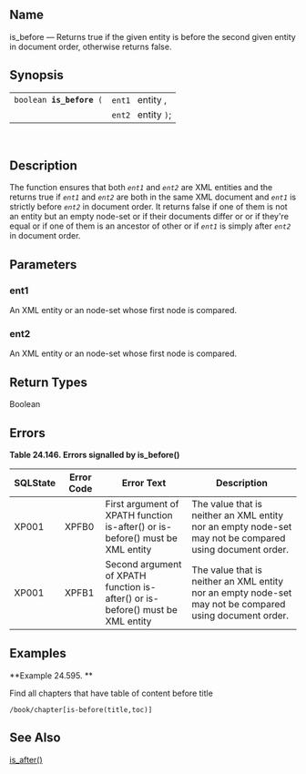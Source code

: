 <div id="xpf_is_before" class="refentry">

<div class="titlepage">

</div>

<div class="refnamediv">

## Name

is_before — Returns true if the given entity is before the second given
entity in document order, otherwise returns false.

</div>

<div class="refsynopsisdiv">

## Synopsis

<div id="xpf_syn_is_before" class="funcsynopsis">

|                               |                     |
|-------------------------------|---------------------|
| `boolean `**`is_before`**` (` | `ent1 ` entity ,    |
|                               | `ent2 ` entity `)`; |

<div class="funcprototype-spacer">

 

</div>

</div>

</div>

<div id="xpf_desc_is_before" class="refsect1">

## Description

The function ensures that both *`ent1`* and *`ent2`* are XML entities
and the returns true if *`ent1`* and *`ent2`* are both in the same XML
document and *`ent1`* is strictly before *`ent2`* in document order. It
returns false if one of them is not an entity but an empty node-set or
if their documents differ or or if they're equal or if one of them is an
ancestor of other or if *`ent1`* is simply after *`ent2`* in document
order.

</div>

<div id="xpf_params_is_before" class="refsect1">

## Parameters

<div id="id127824" class="refsect2">

### ent1

An XML entity or an node-set whose first node is compared.

</div>

<div id="id127827" class="refsect2">

### ent2

An XML entity or an node-set whose first node is compared.

</div>

</div>

<div id="xpf_ret_is_before" class="refsect1">

## Return Types

Boolean

</div>

<div id="xpf_errors_is_before" class="refsect1">

## Errors

<div id="id127835" class="table">

**Table 24.146. Errors signalled by is_before()**

<div class="table-contents">

| SQLState                              | Error Code                            | Error Text                                                                                                     | Description                                                                                             |
|---------------------------------------|---------------------------------------|----------------------------------------------------------------------------------------------------------------|---------------------------------------------------------------------------------------------------------|
| <span class="errorcode">XP001 </span> | <span class="errorcode">XPFB0 </span> | <span class="errortext">First argument of XPATH function is-after() or is-before() must be XML entity </span>  | The value that is neither an XML entity nor an empty node-set may not be compared using document order. |
| <span class="errorcode">XP001 </span> | <span class="errorcode">XPFB1 </span> | <span class="errortext">Second argument of XPATH function is-after() or is-before() must be XML entity </span> | The value that is neither an XML entity nor an empty node-set may not be compared using document order. |

</div>

</div>

  

</div>

<div id="xpf_examples_is_before" class="refsect1">

## Examples

<div id="xpf_ex_is_before" class="example">

**Example 24.595. **

<div class="example-contents">

Find all chapters that have table of content before title

``` screen
/book/chapter[is-before(title,toc)]
```

</div>

</div>

  

</div>

<div id="xpf_seealso_is_before" class="refsect1">

## See Also

<a href="xpf_is_after.html" class="link" title="is_after">is_after()</a>

</div>

</div>
